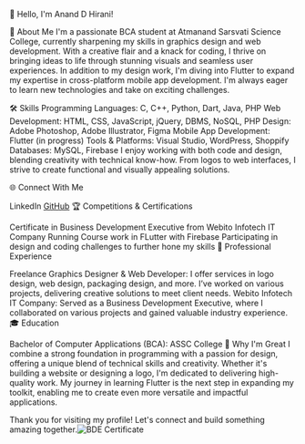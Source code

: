 👋 Hello, 
I'm Anand D Hirani!

🚀 About Me I'm a passionate BCA student at Atmanand Sarsvati Science College, currently sharpening my skills in graphics design and web development. With a creative flair and a knack for coding, I thrive on bringing ideas to life through stunning visuals and seamless user experiences. In addition to my design work, I'm diving into Flutter to expand my expertise in cross-platform mobile app development. I'm always eager to learn new technologies and take on exciting challenges.

🛠 Skills
Programming Languages: C, C++, Python, Dart, Java, PHP
Web Development: HTML, CSS, JavaScript, jQuery, DBMS, NoSQL, PHP
Design: Adobe Photoshop, Adobe Illustrator, Figma
Mobile App Development: Flutter (in progress)
Tools & Platforms: Visual Studio, WordPress, Shoppify
Databases: MySQL, Firebase
I enjoy working with both code and design, blending creativity with technical know-how. From logos to web interfaces, I strive to create functional and visually appealing solutions.

🌐 Connect With Me

LinkedIn
[GitHub](www.github.com/HiraniAnand)
🏆 Competitions & Certifications

Certificate in Business Development Executive from Webito Infotech IT Company
Running Course work in FLutter with Firebase
Participating in design and coding challenges to further hone my skills
💼 Professional Experience

Freelance Graphics Designer & Web Developer: I offer services in logo design, web design, packaging design, and more. I’ve worked on various projects, delivering creative solutions to meet client needs.
Webito Infotech IT Company: Served as a Business Development Executive, where I collaborated on various projects and gained valuable industry experience.
🎓 Education

Bachelor of Computer Applications (BCA): ASSC College
🌟 Why I'm Great I combine a strong foundation in programming with a passion for design, offering a unique blend of technical skills and creativity. Whether it's building a website or designing a logo, I'm dedicated to delivering high-quality work. My journey in learning Flutter is the next step in expanding my toolkit, enabling me to create even more versatile and impactful applications.

Thank you for visiting my profile! Let's connect and build something amazing together.![BDE Certificate](https://github.com/user-attachments/assets/ee7d1611-15bb-4f85-b529-74d433bc35d2)
